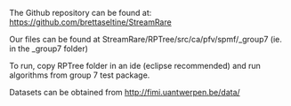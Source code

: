 The Github repository can be found at: https://github.com/brettaseltine/StreamRare

Our files can be found at StreamRare/RPTree/src/ca/pfv/spmf/_group7
(ie. in the _group7 folder)

To run, copy RPTree folder in an ide (eclipse recommended) and run algorithms from group 7 test package.

Datasets can be obtained from http://fimi.uantwerpen.be/data/
